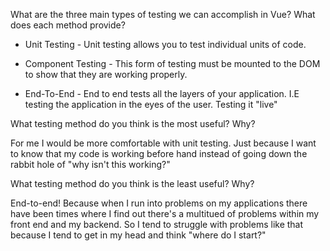 What are the three main types of testing we can accomplish in Vue? What does each method provide?

* Unit Testing - Unit testing allows you to test individual units of code. 

* Component Testing - This form of testing must be mounted to the DOM to show that they are working properly. 

* End-To-End - End to end tests all the layers of your application. I.E testing the application in the eyes of the user. Testing it "live"

What testing method do you think is the most useful? Why?

For me I would be more comfortable with unit testing. Just because I want to know that my code is working before hand instead of going down the rabbit hole of "why isn't this working?" 

What testing method do you think is the least useful? Why?

End-to-end! Because when I run into problems on my applications there have been times where I find out there's a multitued of problems within my front end and my backend. So I tend to struggle with problems like that because I tend to get in my head and think "where do I start?"